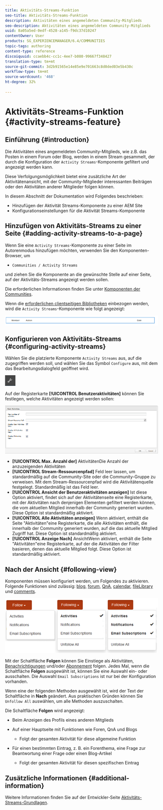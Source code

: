 ```yaml
---
title: Aktivitäts-Streams-Funktion
seo-title: Aktivitäts-Streams-Funktion
description: Aktivitäten eines angemeldeten Community-Mitglieds
seo-description: Aktivitäten eines angemeldeten Community-Mitglieds
uuid: 8a05a5ed-0edf-4528-a145-f9dc37d10247
contentOwner: User
products: SG_EXPERIENCEMANAGER/6.4/COMMUNITIES
topic-tags: authoring
content-type: reference
discoiquuid: ccaebb4c-cc1c-4ee7-b080-99667f348427
translation-type: tm+mt
source-git-commit: 3d2b91565e14e85e9e701663c8d0ded03e5b430c
workflow-type: tm+mt
source-wordcount: '468'
ht-degree: 32%

---
```



# Aktivitäts-Streams-Funktion {#activity-streams-feature}

## Einführung {#introduction}

Die Aktivitäten eines angemeldeten Community-Mitglieds, wie z.B. das Posten in einem Forum oder Blog, werden in einem Stream gesammelt, der durch die Konfiguration der `Activity Streams`-Komponente gefiltert und angezeigt werden kann.

Diese Verfolgungsmöglichkeit bietet eine zusätzliche Art der Aktivitätenansicht, mit der Community-Mitglieder interessanten Beiträgen oder den Aktivitäten anderer Mitglieder folgen können.

In diesem Abschnitt der Dokumentation wird Folgendes beschrieben:

* Hinzufügen der Aktivität Streams-Komponente zu einer AEM Site
* Konfigurationseinstellungen für die Aktivität Streams-Komponente

## Hinzufügen von Aktivitäts-Streams zu einer Seite {#adding-activity-streams-to-a-page}

Wenn Sie eine `Activity Streams`-Komponente zu einer Seite im Autorenmodus hinzufügen möchten, verwenden Sie den Komponenten-Browser, um

* `Communities / Activity Streams`

und ziehen Sie die Komponente an die gewünschte Stelle auf einer Seite, auf der Aktivitäts-Streams angezeigt werden sollen.

Die erforderlichen Informationen finden Sie unter [Komponenten der Communities](basics.md).

Wenn die [erforderlichen clientseitigen Bibliotheken](essentials-activities.md#essentials-for-client-side) einbezogen werden, wird die `Activity Streams`-Komponente wie folgt angezeigt:

![chlimage_1-195](assets/chlimage_1-195.png)

## Konfigurieren von Aktivitäts-Streams {#configuring-activity-streams}

Wählen Sie die platzierte Komponente `Activity Streams` aus, auf die zugegriffen werden soll, und wählen Sie das Symbol `Configure` aus, mit dem das Bearbeitungsdialogfeld geöffnet wird.

![chlimage_1-196](assets/chlimage_1-196.png)

Auf der Registerkarte **[!UICONTROL Benutzeraktivitäten]** können Sie festlegen, welche Aktivitäten angezeigt werden sollen:

![chlimage_1-197](assets/chlimage_1-197.png)

* **[!UICONTROL Max. Anzahl der]**
AktivitätenDie Anzahl der anzuzeigenden Aktivitäten
* **[!UICONTROL Stream-Ressourcenpfad]** Feld leer lassen, um standardmäßig auf die Community-Site oder die Community-Gruppe zu verweisen. Mit dem Stream-Ressourcenpfad wird die Aktivitätenquelle festgelegt. Standardmäßig ist das Feld leer.
* **[!UICONTROL Ansicht der Benutzeraktivitäten anzeigen]** Ist diese Option aktiviert, findet sich auf der Aktivitätenseite eine Registerkarte, mit der Aktivitäten nach denjenigen Elementen gefiltert werden können, die vom aktuellen Mitglied innerhalb der Community generiert wurden. Diese Option ist standardmäßig aktiviert.
* **[!UICONTROL Alle Aktivitäten anzeigen]**
Wenn aktiviert, enthält die Seite &quot;Aktivitäten&quot;eine Registerkarte, die alle Aktivitäten enthält, die innerhalb der Community generiert wurden, auf die das aktuelle Mitglied Zugriff hat. Diese Option ist standardmäßig aktiviert.
* **[!UICONTROL Anzeige Nach]**
AnsichtWenn aktiviert, enthält die Seite &quot;Aktivitäten&quot;eine Registerkarte, auf der die Aktivitäten der Filter basieren, denen das aktuelle Mitglied folgt. Diese Option ist standardmäßig aktiviert.

## Nach der Ansicht {#following-view}

Komponenten müssen konfiguriert werden, um Folgendes zu aktivieren. Folgende Funktionen sind zulässig: [blog](blog-feature.md), [forum](forum.md), [QnA](working-with-qna.md), [calendar](calendar.md), [fileLibrary](file-library.md) und [comments](comments.md).

![chlimage_1-198](assets/chlimage_1-198.png)

Mit der Schaltfläche **Folgen** können Sie Einstiege als Aktivitäten, [Benachrichtigungen](notifications.md) und/oder [Abonnement](subscriptions.md) folgen. Jedes Mal, wenn die Schaltfläche **Folgen** ausgewählt ist, können Sie eine Auswahl ein- oder ausschalten. Die Auswahl `Email Subscriptions` ist nur bei der Konfiguration vorhanden.

Wenn eine der folgenden Methoden ausgewählt ist, wird der Text der Schaltfläche in **Nach** geändert. Aus praktischen Gründen können Sie `Unfollow All` auswählen, um alle Methoden auszuschalten.

Die Schaltfläche **Folgen** wird angezeigt:

* Beim Anzeigen des Profils eines anderen Mitglieds
* Auf einer Hauptseite mit Funktionen wie Foren, QnA und Blogs
   * Folgt der gesamten Aktivität für diese allgemeine Funktion

* Für einen bestimmten Eintrag, z. B. ein Forenthema, eine Frage zur Beantwortung einer Frage oder einen Blog-Artikel
   * Folgt der gesamten Aktivität für diesen spezifischen Eintrag

## Zusätzliche Informationen {#additional-information}

Weitere Informationen finden Sie auf der Entwickler-Seite [Aktivitäts-Streams-Grundlagen](essentials-activities.md).
